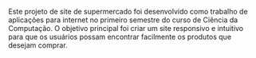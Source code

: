 Este projeto de site de supermercado foi desenvolvido como trabalho de aplicações para internet no primeiro semestre do curso de Ciência da Computação. 
O objetivo principal foi criar um site responsivo e intuitivo para que os usuários possam encontrar facilmente os produtos que desejam comprar.
